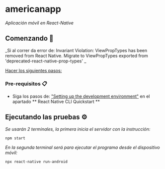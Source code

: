 # americanapp

_Aplicación móvil en React-Native_

## Comenzando 🚀

_Si al correr da error de: Invariant Violation: ViewPropTypes has been removed from React Native. Migrate to ViewPropTypes exported from 'deprecated-react-native-prop-types' _

[Hacer los siguientes pasos:](https://stackoverflow.com/a/73135908/20297104) 


### Pre-requisitos 📋

* Siga los pasos de: ["Setting up the development environment"](https://reactnative.dev/docs/environment-setup) en el apartado ** React Native CLI Quickstart **


## Ejecutando las pruebas ⚙️

_Se usarán 2 terminales, la primera inicia el servidor con la instrucción:_

```
npm start
```

_En la segunda terminal será para ejecutar el programa desde el dispositivo móvil:_

```
npx react-native run-android
```

